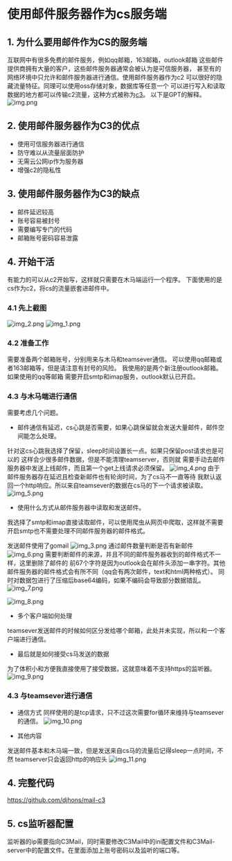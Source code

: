 # 使用邮件服务器作为cs服务端
## 1. 为什么要用邮件作为CS的服务端

互联网中有很多免费的邮件服务，例如qq邮箱，163邮箱，outlook邮箱
这些邮件提供商拥有大量的客户，这些邮件服务器通常会被认为是可信服务器，
甚至有的网络环境中只允许和邮件服务器进行通信。使用邮件服务器作为c2
可以很好的隐藏流量特征。同理可以使用oss存储对象，数据库等任意一个
可以进行写入和读取数据的地方都可以传输c2流量，这种方式被称为[c3](https://dodcio.defense.gov/Portals/0/Documents/DoD-C3-Strategy.pdf)。
以下是GPT的解释。
![img.png](mail-c3/img.png)

## 2. 使用邮件服务器作为C3的优点

- 使用可信服务器进行通信
- 防守难以从流量层面防护
- 无需云公网ip作为服务器
- 增强c2的隐私性


## 3. 使用邮件服务器作为C3的缺点

- 邮件延迟较高
- 账号容易被封号
- 需要编写专门的代码
- 邮箱账号密码容易泄露

## 4. 开始干活

有能力的可以从c2开始写，这样就只需要在木马端运行一个程序。
下面使用的是cs作为c2，将cs的流量嵌套进邮件中。
### 4.1 先上截图
![img_2.png](mail-c3/img_2.png)
![img_1.png](mail-c3/img_1.png)

### 4.2 准备工作

需要准备两个邮箱账号，分别用来与木马和teamsever通信。
可以使用qq邮箱或者163邮箱等，但是请注意有封号的风险。
我使用的是两个新注册outlook邮箱。如果使用的qq等邮箱
需要开启smtp和imap服务，outlook默认已开启。

### 4.3 与木马端进行通信

需要考虑几个问题。
* 邮件通信有延迟，cs心跳是否需要，如果心跳保留就会发送大量邮件，邮件空间能怎么处理。 

针对这cs心跳我选择了保留，sleep时间设置长一点。如果只保留post请求也是可以的
这样会少很多邮件数据，但是不能清理teamserver，否则就
需要手动去邮件服务器中发送上线邮件，而且第一个get上线请求必须保留。
![img_4.png](mail-c3/img_4.png)
由于邮件服务器存在延迟且检查新邮件也有轮询时间，为了cs马不一直等待
我默认返回一个http响应。所以来自teamsever的数据在cs马的下一个请求被读取。
![img_5.png](mail-c3/img_5.png)
* 使用什么方式从邮件服务器中读取和发送邮件。

我选择了smtp和imap直接读取邮件，可以使用爬虫从网页中爬取，这样就不需要开启smtp也不需要处理不同邮件服务器的邮件格式。

发送邮件使用了gomail
![img_3.png](mail-c3/img_3.png)
通过邮件数量判断是否有新邮件
![img_6.png](mail-c3/img_6.png)
需要判断邮件的来源，并且不同的邮件服务器收到的邮件格式不一样，这里删除了邮件的
前67个字符是因为outlook会在邮件头添加一串字符。其他邮件服务器的邮件格式会有所不同（qq会有两次邮件，text和html两种格式）。
同时对数据包进行了压缩后base64编码，如果不编码会导致部分数据错乱。
![img_7.png](mail-c3/img_7.png)

![img_8.png](mail-c3/img_8.png)
* 多个客户端如何处理

teamsever发送邮件的时候如何区分发给哪个邮箱，此处并未实现，所以和一个客户端进行通信。

* 最后就是如何接受cs马发送的数据

为了体积小和方便我直接使用了接受数据，这就意味着不支持https的监听器。
![img_9.png](mail-c3/img_9.png)

### 4.3 与teamsever进行通信

* 通信方式
同样使用的是tcp请求，只不过这次需要for循环来维持与teamsever的通信。
![img_10.png](mail-c3/img_10.png)

* 其他内容

发送邮件基本和木马端一致，但是发送来自cs马的流量后记得sleep一点时间，不然
teamserver只会返回http的响应头
![img_11.png](mail-c3/img_11.png)

## 4. 完整代码

https://github.com/djhons/mail-c3

## 5. cs监听器配置

监听器的ip需要指向C3Mail，同时需要修改C3Mail中的ini配置文件和C3Mail-server中的配置文件。在里面添加上账号密码以及监听的端口等。
